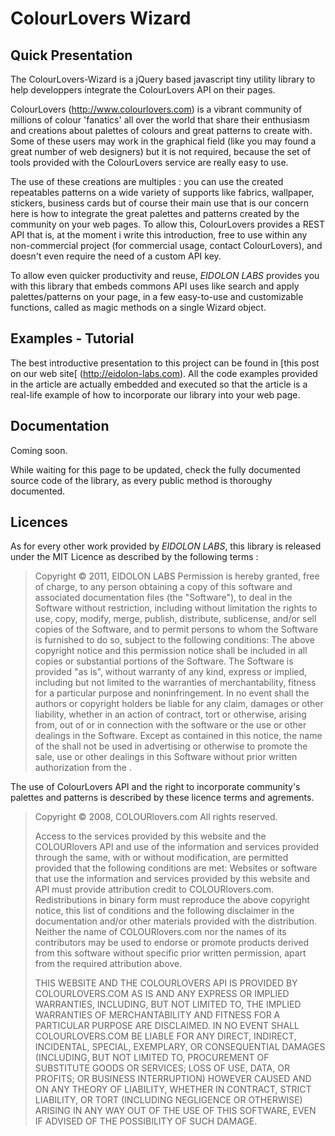 # ColourLovers Wizard #

## Quick Presentation ##

The ColourLovers-Wizard is a jQuery based javascript tiny utility library to help developpers integrate the ColourLovers API on their pages.

ColourLovers (http://www.colourlovers.com) is a vibrant community of millions of colour 'fanatics' all over the world that share their enthusiasm and creations about palettes of colours and great patterns to create with.
Some of these users may work in the graphical field (like you may found a great number of web designers) but it is not required, because the set of tools provided with the ColourLovers service are really easy to use.

The use of these creations are multiples : you can use the created repeatables patterns on a wide variety of supports like fabrics, wallpaper, stickers, business cards but of course their main use that is our concern here is how to integrate the great palettes and patterns created by the community on your web pages.
To allow this, ColourLovers provides a REST API that is, at the moment i write this introduction, free to use within any non-commercial project (for commercial usage, contact ColourLovers), and doesn't even require the need of a custom API key. 

To allow even quicker productivity and reuse, *EIDOLON LABS* provides you with this library that embeds commons API uses like search and apply palettes/patterns on your page, in a few easy-to-use and customizable functions, called as magic methods on a single Wizard object.

## Examples - Tutorial ##

The best introductive presentation to this project can be found in [this post on our web site[ (http://eidolon-labs.com).
All the code examples provided in the article are actually embedded and executed so that the article is a real-life example of how to incorporate our library into your web page.

## Documentation ##

Coming soon.

While waiting for this page to be updated, check the fully documented source code of the library, as every public method is thoroughy documented.

## Licences ##

As for every other work provided by *EIDOLON LABS*, this library is released under the MIT Licence as described by the following terms :

> Copyright © 2011, EIDOLON LABS
> Permission is hereby granted, free of charge, to any person obtaining a copy of this software and associated documentation files (the "Software"), to deal in the Software without restriction, including without limitation the rights to use, copy, modify, merge, publish, distribute, sublicense, and/or sell copies of the Software, and to permit persons to whom the Software is furnished to do so, subject to the following conditions:
> The above copyright notice and this permission notice shall be included in all copies or substantial portions of the Software.
> The Software is provided "as is", without warranty of any kind, express or implied, including but not limited to the warranties of merchantability, fitness for a particular purpose and noninfringement. In no event shall the authors or copyright holders be liable for any claim, damages or other liability, whether in an action of contract, tort or otherwise, arising from, out of or in connection with the software or the use or other dealings in the Software.
> Except as contained in this notice, the name of the <copyright holders> shall not be used in advertising or otherwise to promote the sale, use or other dealings in this Software without prior written authorization from the <copyright holders>.


The use of ColourLovers API and the right to incorporate community's palettes and patterns is described by these licence terms and agrements.

> Copyright © 2008, COLOURlovers.com
> All rights reserved.
>
> Access to the services provided by this website and the COLOURlovers API and use of the information and services provided through the same, with or without modification, are permitted provided that the following conditions are met: 
> Websites or software that use the information and services provided by this website and API must provide attribution credit to COLOURlovers.com.
> Redistributions in binary form must reproduce the above copyright notice, this list of conditions and the following disclaimer in the documentation and/or other materials provided with the distribution.
> Neither the name of COLOURlovers.com nor the names of its contributors may be used to endorse or promote products derived from this software without specific prior written permission, apart from the required attribution above.
>
> THIS WEBSITE AND THE COLOURLOVERS API IS PROVIDED BY COLOURLOVERS.COM AS IS AND ANY EXPRESS OR IMPLIED WARRANTIES, INCLUDING, BUT NOT LIMITED TO, THE IMPLIED WARRANTIES OF MERCHANTABILITY AND FITNESS FOR A PARTICULAR PURPOSE ARE DISCLAIMED. IN NO EVENT SHALL COLOURLOVERS.COM BE LIABLE FOR ANY DIRECT, INDIRECT, INCIDENTAL, SPECIAL, EXEMPLARY, OR CONSEQUENTIAL DAMAGES (INCLUDING, BUT NOT LIMITED TO, PROCUREMENT OF SUBSTITUTE GOODS OR SERVICES; LOSS OF USE, DATA, OR PROFITS; OR BUSINESS INTERRUPTION) HOWEVER CAUSED AND ON ANY THEORY OF LIABILITY, WHETHER IN CONTRACT, STRICT LIABILITY, OR TORT (INCLUDING NEGLIGENCE OR OTHERWISE) ARISING IN ANY WAY OUT OF THE USE OF THIS SOFTWARE, EVEN IF ADVISED OF THE POSSIBILITY OF SUCH DAMAGE.